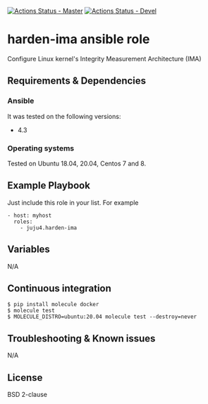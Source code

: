 [![Actions Status - Master](https://github.com/juju4/ansible-harden-ima/workflows/AnsibleCI/badge.svg)](https://github.com/juju4/ansible-harden-ima/actions?query=branch%3Amaster)
[![Actions Status - Devel](https://github.com/juju4/ansible-harden-ima/workflows/AnsibleCI/badge.svg?branch=devel)](https://github.com/juju4/ansible-harden-ima/actions?query=branch%3Adevel)

# harden-ima ansible role

Configure Linux kernel's Integrity Measurement Architecture (IMA)

## Requirements & Dependencies

### Ansible
It was tested on the following versions:
 * 4.3

### Operating systems

Tested on Ubuntu 18.04, 20.04, Centos 7 and 8.

## Example Playbook

Just include this role in your list.
For example

```
- host: myhost
  roles:
    - juju4.harden-ima
```

## Variables

N/A

## Continuous integration

```
$ pip install molecule docker
$ molecule test
$ MOLECULE_DISTRO=ubuntu:20.04 molecule test --destroy=never
```


## Troubleshooting & Known issues

N/A

## License

BSD 2-clause
